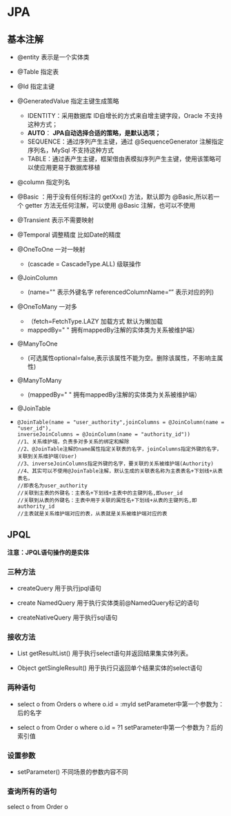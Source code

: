 # JPA

## 基本注解

+ @entity 表示是一个实体类

+ @Table 指定表

+ @Id 指定主键

+ @GeneratedValue 指定主键生成策略

  + IDENTITY：采用数据库 ID自增长的方式来自增主键字段，Oracle 不支持这种方式；
  + **AUTO**： **JPA自动选择合适的策略，是默认选项；**
  + SEQUENCE：通过序列产生主键，通过 @SequenceGenerator 注解指定序列名，MySql 不支持这种方式
  + TABLE：通过表产生主键，框架借由表模拟序列产生主键，使用该策略可以使应用更易于数据库移植

+ @column 指定列名

+ @Basic ：用于没有任何标注的 getXxx() 方法，默认即为 @Basic,所以若一个 getter 方法无任何注解，可以使用 @Basic 注解，也可以不使用 

+ @Transient 表示不需要映射

+ @Temporal 调整精度 比如Date的精度

+ @OneToOne 一对一映射

  + (cascade = CascadeType.ALL) 级联操作

+ @JoinColumn

  + (name="" 表示外键名字 referencedColumnName=“” 表示对应的列)

+ @OneToMany 一对多

  + （fetch=FetchType.LAZY 加载方式 默认为懒加载 
  +  mappedBy=" " 拥有mappedBy注解的实体类为关系被维护端）

+ @ManyToOne

  + (可选属性optional=false,表示该属性不能为空。删除该属性，不影响主属性)

+ @ManyToMany

  + (mappedBy=" " 拥有mappedBy注解的实体类为关系被维护端）

+ @JoinTable

+     @JoinTable(name = "user_authority",joinColumns = @JoinColumn(name = "user_id"),
      inverseJoinColumns = @JoinColumn(name = "authority_id"))
      //1、关系维护端，负责多对多关系的绑定和解除
      //2、@JoinTable注解的name属性指定关联表的名字，joinColumns指定外键的名字，关联到关系维护端(User)
      //3、inverseJoinColumns指定外键的名字，要关联的关系被维护端(Authority)
      //4、其实可以不使用@JoinTable注解，默认生成的关联表名称为主表表名+下划线+从表表名，
      //即表名为user_authority
      //关联到主表的外键名：主表名+下划线+主表中的主键列名,即user_id
      //关联到从表的外键名：主表中用于关联的属性名+下划线+从表的主键列名,即authority_id
      //主表就是关系维护端对应的表，从表就是关系被维护端对应的表
 
## JPQL
**注意：JPQL语句操作的是实体**
### 三种方法

+ createQuery 用于执行jpql语句

+ create NamedQuery  用于执行实体类前@NamedQuery标记的语句

+ createNativeQuery 用于执行sql语句

### 接收方法

+ List getResultList()   用于执行select语句并返回结果集实体列表。

+ Object getSingleResult()  用于执行只返回单个结果实体的select语句
### 两种语句
+ select o from Orders o where o.id = :myId   setParameter中第一个参数为：后的名字

+ select o from Order o where o.id = ?1   setParameter中第一个参数为？后的索引值


### 设置参数

+ setParameter() 不同场景的参数内容不同

  

### 查询所有的语句

select o from Order o 

